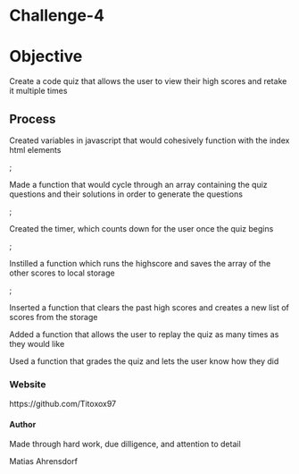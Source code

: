 # Challenge-4

<h1>Objective</h1>
<p>Create a code quiz that allows the user to view their high scores and retake it multiple times</p>

<h2>Process</h2>
<p>Created variables in javascript that would cohesively function with the index html elements</p>;
<p>Made a function that would cycle through an array containing the quiz questions and their solutions in order to generate the questions</p>;
<p>Created the timer, which counts down for the user once the quiz begins</p>;
<p>Instilled a function which runs the highscore and saves the array of the other scores to local storage</p>;
<p>Inserted a function that clears the past high scores and creates a new list of scores from the storage</p>
<p>Added a function that allows the user to replay the quiz as many times as they would like</p>
<p>Used a function that grades the quiz and lets the user know how they did</p>

<h3>Website</h3>
https://github.com/Titoxox97

<h4>Author</h4>
<p>Made through hard work, due dilligence, and attention to detail</p>
<p>Matias Ahrensdorf</p>
